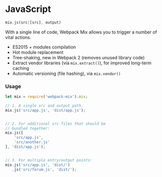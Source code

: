 # JavaScript

```js
mix.js(src|[src], output)
```

With a single line of code, Webpack Mix allows you to trigger a number of vital actions.

* ES2015 + modules compilation
* Hot module replacement
* Tree-shaking, new in Webpack 2 \(removes unused library code\)
* Extract vendor libraries \(via `mix.extract()`\), for improved long-term caching
* Automatic versioning \(file hashing\), via `mix.vendor()`


### Usage

```js
let mix = require('webpack-mix').mix;

// 1. A single src and output path.
mix.js('src/app.js', 'dist/app.js');


// 2. For additional src files that should be 
// bundled together:
mix.js([
    'src/app.js',
    'src/another.js'
], 'dist/app.js');


// 3. For multiple entry/output points:
mix.js('src/app.js', 'dist/')
   .js('src/forum.js', 'dist/');
```
